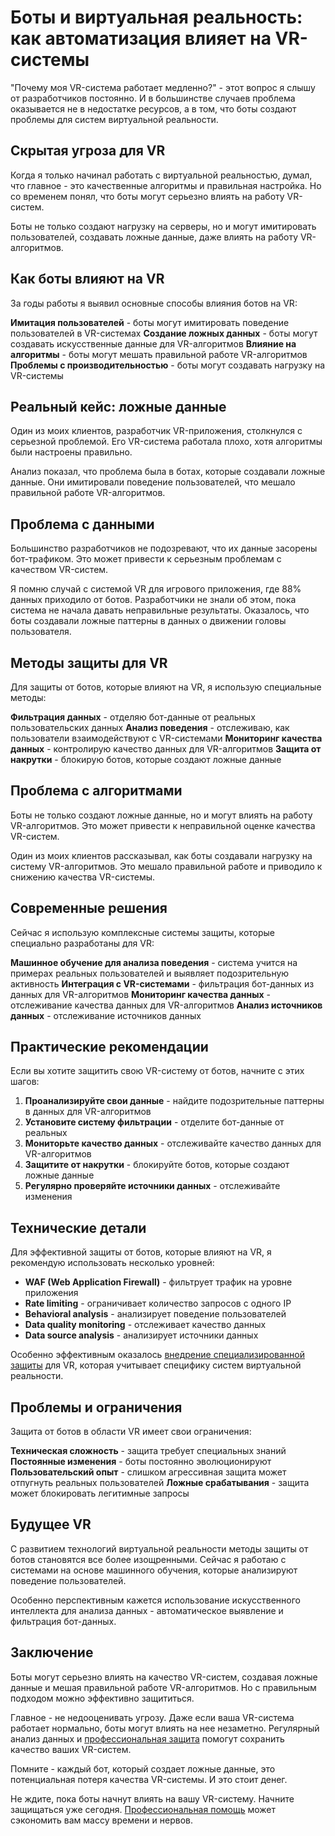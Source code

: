 ﻿# Боты и виртуальная реальность: как автоматизация влияет на VR-системы

"Почему моя VR-система работает медленно?" - этот вопрос я слышу от разработчиков постоянно. И в большинстве случаев проблема оказывается не в недостатке ресурсов, а в том, что боты создают проблемы для систем виртуальной реальности.

## Скрытая угроза для VR

Когда я только начинал работать с виртуальной реальностью, думал, что главное - это качественные алгоритмы и правильная настройка. Но со временем понял, что боты могут серьезно влиять на работу VR-систем.

Боты не только создают нагрузку на серверы, но и могут имитировать пользователей, создавать ложные данные, даже влиять на работу VR-алгоритмов.

## Как боты влияют на VR

За годы работы я выявил основные способы влияния ботов на VR:

**Имитация пользователей** - боты могут имитировать поведение пользователей в VR-системах
**Создание ложных данных** - боты могут создавать искусственные данные для VR-алгоритмов
**Влияние на алгоритмы** - боты могут мешать правильной работе VR-алгоритмов
**Проблемы с производительностью** - боты могут создавать нагрузку на VR-системы

## Реальный кейс: ложные данные

Один из моих клиентов, разработчик VR-приложения, столкнулся с серьезной проблемой. Его VR-система работала плохо, хотя алгоритмы были настроены правильно.

Анализ показал, что проблема была в ботах, которые создавали ложные данные. Они имитировали поведение пользователей, что мешало правильной работе VR-алгоритмов.

## Проблема с данными

Большинство разработчиков не подозревают, что их данные засорены бот-трафиком. Это может привести к серьезным проблемам с качеством VR-систем.

Я помню случай с системой VR для игрового приложения, где 88% данных приходило от ботов. Разработчики не знали об этом, пока система не начала давать неправильные результаты. Оказалось, что боты создавали ложные паттерны в данных о движении головы пользователя.

## Методы защиты для VR

Для защиты от ботов, которые влияют на VR, я использую специальные методы:

**Фильтрация данных** - отделяю бот-данные от реальных пользовательских данных
**Анализ поведения** - отслеживаю, как пользователи взаимодействуют с VR-системами
**Мониторинг качества данных** - контролирую качество данных для VR-алгоритмов
**Защита от накрутки** - блокирую ботов, которые создают ложные данные

## Проблема с алгоритмами

Боты не только создают ложные данные, но и могут влиять на работу VR-алгоритмов. Это может привести к неправильной оценке качества VR-систем.

Один из моих клиентов рассказывал, как боты создавали нагрузку на систему VR-алгоритмов. Это мешало правильной работе и приводило к снижению качества VR-системы.

## Современные решения

Сейчас я использую комплексные системы защиты, которые специально разработаны для VR:

**Машинное обучение для анализа поведения** - система учится на примерах реальных пользователей и выявляет подозрительную активность
**Интеграция с VR-системами** - фильтрация бот-данных из данных для VR-алгоритмов
**Мониторинг качества данных** - отслеживание качества данных для VR-алгоритмов
**Анализ источников данных** - отслеживание источников данных

## Практические рекомендации

Если вы хотите защитить свою VR-систему от ботов, начните с этих шагов:

1. **Проанализируйте свои данные** - найдите подозрительные паттерны в данных для VR-алгоритмов
2. **Установите систему фильтрации** - отделите бот-данные от реальных
3. **Мониторьте качество данных** - отслеживайте качество данных для VR-алгоритмов
4. **Защитите от накрутки** - блокируйте ботов, которые создают ложные данные
5. **Регулярно проверяйте источники данных** - отслеживайте изменения

## Технические детали

Для эффективной защиты от ботов, которые влияют на VR, я рекомендую использовать несколько уровней:

- **WAF (Web Application Firewall)** - фильтрует трафик на уровне приложения
- **Rate limiting** - ограничивает количество запросов с одного IP
- **Behavioral analysis** - анализирует поведение пользователей
- **Data quality monitoring** - отслеживает качество данных
- **Data source analysis** - анализирует источники данных

Особенно эффективным оказалось [внедрение специализированной защиты](https://progaem.com/ustanovka-antibota-usluga-po-zashhite-ot-botov-vashih-sajtov-na-razlichnyh-cms-sistemah.html) для VR, которая учитывает специфику систем виртуальной реальности.

## Проблемы и ограничения

Защита от ботов в области VR имеет свои ограничения:

**Техническая сложность** - защита требует специальных знаний
**Постоянные изменения** - боты постоянно эволюционируют
**Пользовательский опыт** - слишком агрессивная защита может отпугнуть реальных пользователей
**Ложные срабатывания** - защита может блокировать легитимные запросы

## Будущее VR

С развитием технологий виртуальной реальности методы защиты от ботов становятся все более изощренными. Сейчас я работаю с системами на основе машинного обучения, которые анализируют поведение пользователей.

Особенно перспективным кажется использование искусственного интеллекта для анализа данных - автоматическое выявление и фильтрация бот-данных.

## Заключение

Боты могут серьезно влиять на качество VR-систем, создавая ложные данные и мешая правильной работе VR-алгоритмов. Но с правильным подходом можно эффективно защититься.

Главное - не недооценивать угрозу. Даже если ваша VR-система работает нормально, боты могут влиять на нее незаметно. Регулярный анализ данных и [профессиональная защита](https://progaem.com/ustanovka-antibota-usluga-po-zashhite-ot-botov-vashih-sajtov-na-razlichnyh-cms-sistemah.html) помогут сохранить качество ваших VR-систем.

Помните - каждый бот, который создает ложные данные, это потенциальная потеря качества VR-системы. И это стоит денег.

Не ждите, пока боты начнут влиять на вашу VR-систему. Начните защищаться уже сегодня. [Профессиональная помощь](https://progaem.com/ustanovka-antibota-usluga-po-zashhite-ot-botov-vashih-sajtov-na-razlichnyh-cms-sistemah.html) может сэкономить вам массу времени и нервов.
